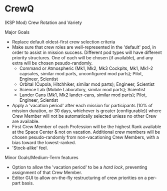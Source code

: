# CrewQ
(KSP Mod) Crew Rotation and Variety

Major Goals
* Replace default oldest-first crew selection criteria
* Make sure that crew roles are well-represented in the 'default' pod, in order to assist in mission success. Different pod types will have different priority structures. One of each will be chosen (if available), and any extra will be chosen pesudo-randomly.
  * Command or Atmospheric (Mk1, Mk2, Mk3 Cockpits, Mk1, Mk1-2 capsules, similar mod parts, unconfigured mod parts); Pilot, Engineer, Scientist
  * Orbital (Cupola, Hitchhiker, similar mod parts); Engineer, Scientist
  * Science Lab (Mobile Laboratory, similar mod parts); Scientist
  * Lander Cans (Mk1, Mk2 lander-cans, similar mod parts); Pilot, Engineer, Scientist
* Apply a 'vacation period' after each mission for participants (10% of mission duration, or 30 days, whichever is greater (configurable)) where Crew Member will not be automatically selected unless no other Crew are available.
* First Crew Member of each Profession will be the highest Rank available at the Space Center & not on vacation. Additional crew members will be chosen pesudo-randomly from non-vacationing Crew Members, with a bias toward the lowest-ranked.
* 'Stock-alike' feel. 

Minor Goals/Medium-Term features
* Option to allow the 'vacation period' to be a *hard lock*, preventing assignment of that Crew Member.
* Editor GUI to allow on-the-fly restructuring of crew priorities on a per-part basis.
